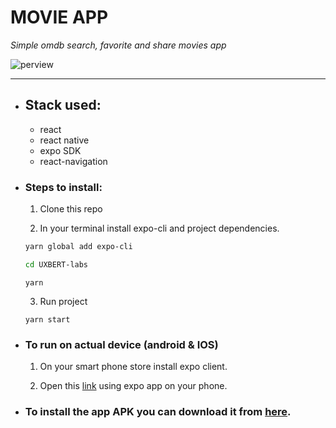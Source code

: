 # MOVIE APP

*Simple omdb search, favorite and share movies app*

![perview](https://i.imgur.com/9sob5kg.png)

---

* ## Stack used:

  * react 
  * react native
  * expo SDK
  * react-navigation

* ### Steps to install:

  1. Clone this repo

  2. In your terminal install expo-cli and project dependencies.
    ```bash
    yarn global add expo-cli
    ```

    ```bash
    cd UXBERT-labs 
    ```

    ```
    yarn
    ```

  3. Run project
    ```
    yarn start
    ```

* ### To run on actual device (android & IOS)

  1. On your smart phone store install expo client.

  2. Open this [link](https://exp.host/@yazzer/UXBERT-Labs) using expo app on your phone.

* ### To install the app APK you can download it from [here]().

